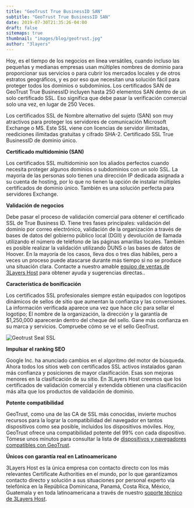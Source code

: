```yaml
---
title: "GeoTrust True BusinessID SAN"
subtitle: "GeoTrust True BusinessID SAN"
date: 2019-07-30T21:35:26-04:00
draft: false
sitemaps: true
thumbnail: "images/blog/geotrust.jpg"
author: "3layers"
---
```


Hoy, es el tiempo de los negocios en línea versátiles, cuando incluso las pequeñas y medianas empresas usan múltiples nombres de dominio para proporcionar sus servicios o para cubrir los mercados locales y de otros estratos geográficos, y es por eso que necesitan una solución fácil para proteger todos los dominios o subdominios. Los certificados SAN de GeoTrust True BusinessID incluyen hasta 250 elementos SAN dentro de un solo certificado SSL. Eso significa que debe pasar la verificación comercial solo una vez, en lugar de 250 Veces.

Los certificados SSL de Nombre alternativo del sujeto (SAN) son muy atractivos para proteger los servidores de comunicación Microsoft Exchange o MS. Este SSL viene con licencias de servidor ilimitadas, reediciones ilimitadas gratuitas y cifrado SHA-2. Certificado SSL True BusinessID de dominio único.

**Certificado multidominio (SAN)**

Los certificados SSL multidominio son los aliados perfectos cuando necesita proteger algunos dominios o subdominios con un solo SSL. La mayoría de las personas solo tienen una dirección IP dedicada asignada a su cuenta de hosting, por lo que no tienen la opción de instalar múltiples certificados de dominio único. También es una solución perfecta para servidores Exchange.

**Validación de negocios**

Debe pasar el proceso de validación comercial para obtener el certificado SSL de True Business ID. Tiene tres fases principales: validación del dominio por correo electrónico, validación de la organización a través de bases de datos del gobierno público local (DGII) y devolución de llamada utilizando el número de teléfono de las páginas amarillas locales. También es posible realizar la validación utilizando DUNS o las bases de datos de Hoover. En la mayoría de los casos, lleva dos o tres días hábiles, pero a veces un proceso puede atascarse durante más tiempo si no se produce una situación clara. Contacte a nuestro amable [equipo de ventas de 3Layers Host](https://3layers.host/contact/) para obtener ayuda y sugerencias directas..

**Característica de bonificación**

Los certificados SSL profesionales siempre están equipados con logotipos dinámicos de sellos de sitio que aumentan la confianza y las conversiones. La información verificada aparece una vez que hace clic para sellar el logotipo; El nombre de la organización, la dirección y la garantía de $1,250,000 aparecerán dentro del cheque del sello. Gane más confianza en su marca y servicios. Compruebe cómo se ve el sello GeoTrust.

![Geotrust Seal SSL](/images/blog/geotrust-seal.png)

**Impulsar el ranking SEO**

Google Inc. ha anunciado cambios en el algoritmo del motor de búsqueda. Ahora todos los sitios web con certificados SSL activos instalados ganan más confianza y posiciones de mayor clasificación. Esas son mejoras menores en la clasificación de su sitio. En 3Layers Host creemos que los certificados de validación comercial y extendida obtienen una clasificación más alta que los productos de validación de dominio.

**Potente compatibilidad**

GeoTrust, como una de las CA de SSL más conocidas, invierte muchos recursos para la lograr la compatibilidad del navegador en tantos dispositivos como sea posible, incluidos los dispositivos móviles. Hoy, GeoTrust ofrece una compatibilidad potente del 99% con cada dispositivo. Tómese unos minutos para consultar la lista de [dispositivos y navegadores compatibles con GeoTrust](https://3layers.host/blog/compatibilidad-de-dispositivos-con-ssl/).

**Únicos con garantía real en Latinoamericano**

3Layers Host es la única empresa con contacto directo con los más relevantes Certificate Authorities en el mundo, por lo que garantizamos contacto directo y solución a sus situaciones por personal experto vía telefónica en la República Dominicana, Panamá, Costa Rica, México, Guatemala y en toda latinoamericana a través de nuestro [soporte técnico de 3Layers Host](https://3layers.host/contact/).